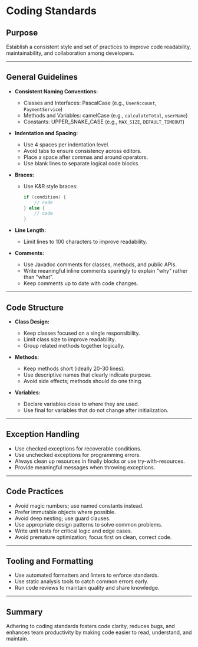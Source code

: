 # Coding Standards

## Purpose

Establish a consistent style and set of practices to improve code readability, maintainability, and collaboration among developers.

---

## General Guidelines

- **Consistent Naming Conventions:**
  - Classes and Interfaces: PascalCase (e.g., `UserAccount`, `PaymentService`)
  - Methods and Variables: camelCase (e.g., `calculateTotal`, `userName`)
  - Constants: UPPER_SNAKE_CASE (e.g., `MAX_SIZE`, `DEFAULT_TIMEOUT`)

- **Indentation and Spacing:**
  - Use 4 spaces per indentation level.
  - Avoid tabs to ensure consistency across editors.
  - Place a space after commas and around operators.
  - Use blank lines to separate logical code blocks.

- **Braces:**
  - Use K&R style braces:

    ```java
    if (condition) {
        // code
    } else {
        // code
    }
    ```

- **Line Length:**
  - Limit lines to 100 characters to improve readability.

- **Comments:**
  - Use Javadoc comments for classes, methods, and public APIs.
  - Write meaningful inline comments sparingly to explain "why" rather than "what".
  - Keep comments up to date with code changes.

---

## Code Structure

- **Class Design:**
  - Keep classes focused on a single responsibility.
  - Limit class size to improve readability.
  - Group related methods together logically.

- **Methods:**
  - Keep methods short (ideally 20-30 lines).
  - Use descriptive names that clearly indicate purpose.
  - Avoid side effects; methods should do one thing.

- **Variables:**
  - Declare variables close to where they are used.
  - Use final for variables that do not change after initialization.

---

## Exception Handling

- Use checked exceptions for recoverable conditions.
- Use unchecked exceptions for programming errors.
- Always clean up resources in finally blocks or use try-with-resources.
- Provide meaningful messages when throwing exceptions.

---

## Code Practices

- Avoid magic numbers; use named constants instead.
- Prefer immutable objects where possible.
- Avoid deep nesting; use guard clauses.
- Use appropriate design patterns to solve common problems.
- Write unit tests for critical logic and edge cases.
- Avoid premature optimization; focus first on clean, correct code.

---

## Tooling and Formatting

- Use automated formatters and linters to enforce standards.
- Use static analysis tools to catch common errors early.
- Run code reviews to maintain quality and share knowledge.

---

## Summary

Adhering to coding standards fosters code clarity, reduces bugs, and enhances team productivity by making code easier to read, understand, and maintain.
